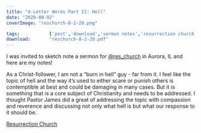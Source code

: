 ```yaml
---
title: "4-Letter Words Part II: Hell"
date: "2020-08-02"
coverImage: "reschurch-8-2-20.png"

tags:           ['post','download','sermon notes','resurrection church','james maxwell']
download:       "reschurch-8-2-20.pdf"
---
```


I was invited to sketch note a sermon for [@res\_church](https://www.instagram.com/res_church/) in Aurora, IL and here are my notes!

As a Christ-follower, I am not a “burn in hell” guy - far from it. I feel like the topic of hell and the way it’s used to either scare or punish others is contemptible at best and could be damaging in many cases. But it is something that is a core subject of Christianity and needs to be addressed. I thought Pastor James did a great of addressing the topic with compassion and reverence and discussing not only what hell is but what our response to it should be. 

[Resurrection Church](http://reschurch.net)
